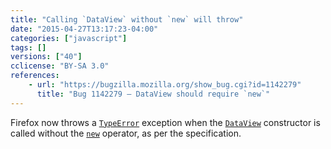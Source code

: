```yaml
---
title: "Calling `DataView` without `new` will throw"
date: "2015-04-27T13:17:23-04:00"
categories: ["javascript"]
tags: []
versions: ["40"]
cclicense: "BY-SA 3.0"
references:
    - url: "https://bugzilla.mozilla.org/show_bug.cgi?id=1142279"
      title: "Bug 1142279 – DataView should require `new`"
---
```

Firefox now throws a [`TypeError`](https://developer.mozilla.org/docs/Web/JavaScript/Reference/Global_Objects/TypeError) exception when the [`DataView`](https://developer.mozilla.org/docs/Web/JavaScript/Reference/Global_Objects/DataView) constructor is called without the [`new`](https://developer.mozilla.org/docs/Web/JavaScript/Reference/Operators/new) operator, as per the specification.
